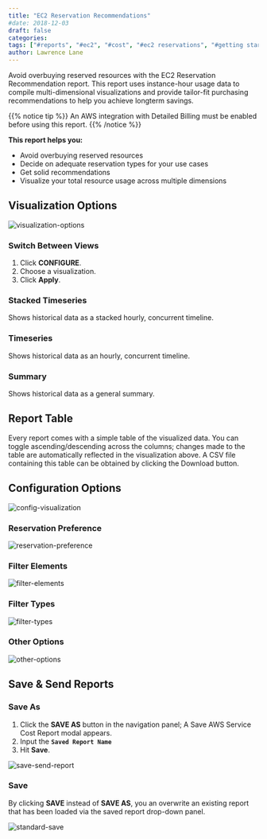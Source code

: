 ```yaml
---
title: "EC2 Reservation Recommendations"
#date: 2018-12-03
draft: false
categories:
tags: ["#reports", "#ec2", "#cost", "#ec2 reservations", "#getting started"]
author: Lawrence Lane
---
```


Avoid overbuying reserved resources with the EC2 Reservation Recommendation report. This report uses instance-hour usage data to compile multi-dimensional visualizations and provide tailor-fit purchasing recommendations to help you achieve longterm savings.

{{% notice tip %}}
An AWS integration with Detailed Billing must be enabled before using this report.
{{% /notice %}}

**This report helps you:**

- Avoid overbuying reserved resources
- Decide on adequate reservation types for your use cases
- Get solid recommendations
- Visualize your total resource usage across multiple dimensions

## Visualization Options

![visualization-options](/images/reports-ec2-reservations/visualization-options.png)

### Switch Between Views
1. Click **CONFIGURE**.
2. Choose a visualization.
3. Click **Apply**.

### Stacked Timeseries
Shows historical data as a stacked hourly, concurrent timeline.

### Timeseries
Shows historical data as an hourly, concurrent timeline.

### Summary
Shows historical data as a general summary.

## Report Table
Every report comes with a simple table of the visualized data. You can toggle ascending/descending across the columns; changes made to the table are automatically reflected in the visualization above. A CSV file containing this table can be obtained by clicking the Download button.

## Configuration Options

![config-visualization](/images/reports-ec2-reservations/config-visualization.png)

### Reservation Preference

![reservation-preference](/images/reports-ec2-reservations/reservation-preference.png)

### Filter Elements

![filter-elements](images/reports-ec2-reservations/filter-elements.png)

### Filter Types

![filter-types](/images/reports-ec2-reservations/filter-types.png)

### Other Options

![other-options](/images/reports-ec2-reservations/other-options.png)

## Save & Send Reports

###  Save As
1. Click the **SAVE AS** button in the navigation panel; A Save AWS Service Cost Report modal appears.
2. Input the **`Saved Report Name`**
3. Hit **Save**.

![save-send-report](/images/reports-ec2-reservations/save-send-report.png)

### Save
By clicking **SAVE** instead of **SAVE AS**, you an overwrite an existing report that has been loaded via the saved report drop-down panel.

![standard-save](/images/reports-ec2-reservations/standard-save.png)
